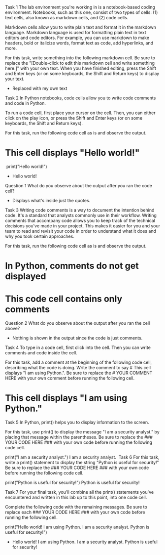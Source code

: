 Task 1
The lab environment you're working in is a notebook-based coding environment. Notebooks, such as this one, consist of two types of cells: (1) text cells, also known as markdown cells, and (2) code cells.

Markdown cells allow you to write plain text and format it in the markdown language. Markdown language is used for formatting plain text in text editors and code editors. For example, you can use markdown to make headers, bold or italicize words, format text as code, add hyperlinks, and more.

For this task, write something into the following markdown cell. Be sure to replace the "[Double-click to edit this markdown cell and write something here.]" with your own text. When you have finished editing, press the Shift and Enter keys (or on some keyboards, the Shift and Return keys) to display your text.

- Replaced with my own text

Task 2
In Python notebooks, code cells allow you to write code comments and code in Python.

To run a code cell, first place your cursor on the cell. Then, you can either click on the play icon, or press the Shift and Enter keys (or on some keyboards, the Shift and Return keys).

For this task, run the following code cell as is and observe the output.

# This cell displays "Hello world!"
​
print("Hello world!")

- Hello world!

Question 1
What do you observe about the output after you ran the code cell?

- Displays what's inside just the quotes.

Task 3
Writing code comments is a way to document the intention behind code. It's a standard that analysts commonly use in their workflow. Writing comments that accompany code allows you to keep track of the technical decisions you've made in your project. This makes it easier for you and your team to read and revisit your code in order to understand what it does and why you took certain approaches.

For this task, run the following code cell as is and observe the output.
# In Python, comments do not get displayed
# This code cell contains only comments


Question 2
What do you observe about the output after you ran the cell above?

- Nothing is shown in the output since the code is just comments.

Task 4
To type in a code cell, first click into the cell. Then you can write comments and code inside the cell.

For this task, add a comment at the beginning of the following code cell, describing what the code is doing. Write the comment to say # This cell displays "I am using Python.". Be sure to replace the # YOUR COMMENT HERE with your own comment before running the following cell.

# This cell displays "I am using Python."

Task 5
In Python, print() helps you to display information to the screen.

For this task, use print() to display the message "I am a security analyst." by placing that message within the parentheses. Be sure to replace the ### YOUR CODE HERE ### with your own code before running the following code cell.

print("I am a security analyst.")
I am a security analyst.
​
Task 6
For this task, write a print() statement to display the string "Python is useful for security!" Be sure to replace the ### YOUR CODE HERE ### with your own code before running the following code cell.

print("Python is useful for security!")
Python is useful for security!

Task 7
For your final task, you'll combine all the print() statements you've encountered and written in this lab up to this point, into one code cell.

Complete the following code with the remaining messages. Be sure to replace each ### YOUR CODE HERE ### with your own code before running the following cell.

print("Hello world! I am using Python. I am a security analyst. Python is useful for security!")
​
- Hello world! I am using Python. I am a security analyst. Python is useful for security!
